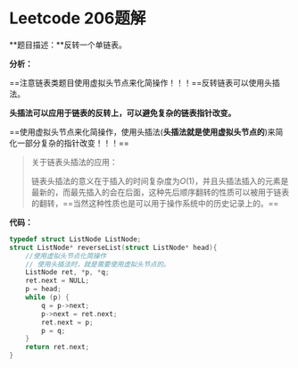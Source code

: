 # Leetcode 206题解

**题目描述：**反转一个单链表。



**分析：**

==注意链表类题目使用虚拟头节点来化简操作！！！==反转链表可以使用头插法。

**头插法可以应用于链表的反转上，可以避免复杂的链表指针改变。**

==使用虚拟头节点来化简操作，使用头插法(**头插法就是使用虚拟头节点的**)来简化一部分复杂的指针改变！！！==

> 关于链表头插法的应用：
>
> 链表头插法的意义在于插入的时间复杂度为$O(1)$，并且头插法插入的元素是最新的，而最先插入的会在后面，这种先后顺序翻转的性质可以被用于链表的翻转，==当然这种性质也是可以用于操作系统中的历史记录上的。==



**代码：**

```c++
typedef struct ListNode ListNode;
struct ListNode* reverseList(struct ListNode* head){
    //使用虚拟头节点化简操作
    // 使用头插法时，就是需要使用虚拟头节点的。
    ListNode ret, *p, *q;
    ret.next = NULL;
    p = head;
    while (p) {
        q = p->next;
        p->next = ret.next;
        ret.next = p;
        p = q;
    }
    return ret.next;
}
```

